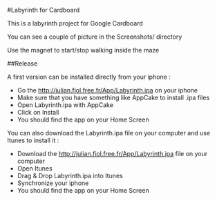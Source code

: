 #Labyrinth for Cardboard

This is a labyrinth project for Google Cardboard

You can see a couple of picture in the Screenshots/ directory

Use the magnet to start/stop walking inside the maze


##Release

A first version can be installed directly from your iphone :
- Go the http://julian.fiol.free.fr/App/Labyrinth.ipa on your iphone
- Make sure that you have something like AppCake to install .ipa files
- Open Labyrinth.ipa with AppCake
- Click on Install
- You should find the app on your Home Screen

You can also download the Labyrinth.ipa file on your computer and use Itunes to install it :
- Download the http://julian.fiol.free.fr/App/Labyrinth.ipa file on your computer
- Open Itunes
- Drag & Drop Labyrinth.ipa into Itunes
- Synchronize your iphone
- You should find the app on your Home Screen


